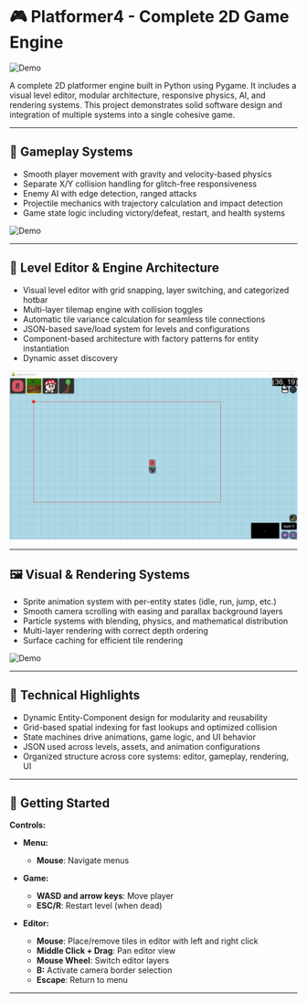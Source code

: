 # 🎮 Platformer4 - Complete 2D Game Engine

![Demo](gifs/Game3.gif)

A complete 2D platformer engine built in Python using Pygame. It includes a visual level editor, modular architecture, responsive physics, AI, and rendering systems. This project demonstrates solid software design and integration of multiple systems into a single cohesive game.

---

## 🔬 Gameplay Systems

* Smooth player movement with gravity and velocity-based physics
* Separate X/Y collision handling for glitch-free responsiveness
* Enemy AI with edge detection, ranged attacks
* Projectile mechanics with trajectory calculation and impact detection
* Game state logic including victory/defeat, restart, and health systems

![Demo](gifs/Game1.gif)

---

## 🧱️ Level Editor & Engine Architecture

* Visual level editor with grid snapping, layer switching, and categorized hotbar
* Multi-layer tilemap engine with collision toggles
* Automatic tile variance calculation for seamless tile connections
* JSON-based save/load system for levels and configurations
* Component-based architecture with factory patterns for entity instantiation
* Dynamic asset discovery

![Demo](gifs/Editor1.gif)

---

## 🖼️ Visual & Rendering Systems

* Sprite animation system with per-entity states (idle, run, jump, etc.)
* Smooth camera scrolling with easing and parallax background layers
* Particle systems with blending, physics, and mathematical distribution
* Multi-layer rendering with correct depth ordering
* Surface caching for efficient tile rendering

![Demo](gifs/Camera1.gif)

---

## 🧠 Technical Highlights

* Dynamic Entity-Component design for modularity and reusability
* Grid-based spatial indexing for fast lookups and optimized collision
* State machines drive animations, game logic, and UI behavior
* JSON used across levels, assets, and animation configurations
* Organized structure across core systems: editor, gameplay, rendering, UI

---

## 🚀 Getting Started

**Controls:**

* **Menu:**

  * **Mouse**: Navigate menus
* **Game:**

  * **WASD and arrow keys**: Move player
  * **ESC/R**: Restart level (when dead)
* **Editor:**

  * **Mouse**: Place/remove tiles in editor with left and right click
  * **Middle Click + Drag**: Pan editor view
  * **Mouse Wheel**: Switch editor layers
  * **B:** Activate camera border selection
  * **Escape**: Return to menu

---
